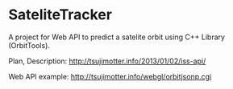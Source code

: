 SateliteTracker
===============

A project for Web API to predict a satelite orbit using C++ Library (OrbitTools).

Plan, Description: http://tsujimotter.info/2013/01/02/iss-api/

Web API example: http://tsujimotter.info/webgl/orbitjsonp.cgi 
